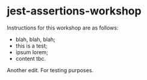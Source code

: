# jest-assertions-workshop

Instructions for this workshop are as follows: 

- blah, blah, blah;
- this is a test;
- ipsum lorem;
- content tbc.

Another edit. For testing purposes. 
